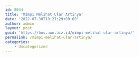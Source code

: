 ```yaml
---
id: 8044
title: 'Mimpi Melihat Ular Artinya'
date: '2022-07-30T10:27:29+00:00'
author: admin
layout: post
guid: 'https://bos.awn.biz.id/mimpi-melihat-ular-artinya/'
permalink: /mimpi-melihat-ular-artinya/
categories:
    - Uncategorized
---
```


